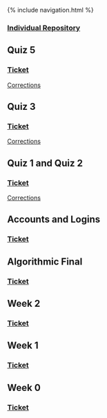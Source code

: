 {% include navigation.html %}


### [Individual Repository](https://github.com/TimL1n/TimTestTime)


## Quiz 5
### [Ticket](https://github.com/TimL1n/TimTestTime/issues/10)
[Corrections](https://timl1n.github.io/TimTestTime/qcorrect)

## Quiz 3
### [Ticket](https://github.com/TimL1n/TimTestTime/issues/9)
[Corrections](https://timl1n.github.io/TimTestTime/qcorrect)

## Quiz 1 and Quiz 2
### [Ticket](https://github.com/TimL1n/TimTestTime/issues/8)
[Corrections](https://timl1n.github.io/TimTestTime/qcorrect)

## Accounts and Logins
### [Ticket](https://github.com/TimL1n/TimTestTime/issues/6)

## Algorithmic Final
### [Ticket](https://github.com/TimL1n/TimTestTime/issues/5)

## Week 2
### [Ticket](https://github.com/TimL1n/TimTestTime/issues/3)

## Week 1
### [Ticket](https://github.com/TimL1n/TimTestTime/issues/2)

## Week 0
### [Ticket](https://github.com/TimL1n/TimTestTime/issues/1)
